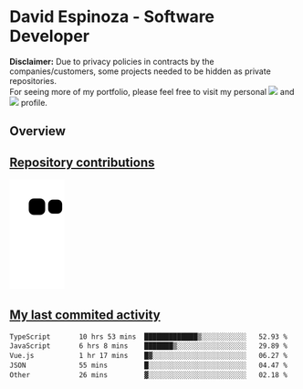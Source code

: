 # David Espinoza - Software Developer
<div id="links">
  <p>
    <strong>Disclaimer:</strong> Due to privacy policies in contracts by the companies/customers, some projects needed to be hidden as private repositories. <br />
For seeing more of my portfolio, please feel free to visit my personal <a href="https://davidespinoza.dev" target="_blank"><img src="https://img.shields.io/badge/website-000000?style=for-the-badge&logo=About.me&logoColor=white" target="_blank"></a> and <a href="https://www.linkedin.com/in/despinozap" target="_blank"><img src="https://img.shields.io/badge/LinkedIn-0077B5?style=for-the-badge&logo=linkedin&logoColor=white" target="_blank"></a> profile.
  </p>
</div>

## Overview

<div id="stats">
  <a href="https://github.com/despinozap">
  <!--
    <img height="180em" style="margin: 0em 10em;" src="https://github-readme-stats.vercel.app/api?username=despinozap&show_icons=true&include_all_commits=true&count_private=true&theme=default"/>
    <img height="180em" style="margin: 0em 10em;" src="https://github-readme-stats.vercel.app/api/top-langs/?username=despinozap&layout=compact&langs_count=7&theme=default"/>
  -->
</div>
 
## Repository contributions
<div id="snake"> 

  ![Snake animation](https://github.com/despinozap/despinozap/blob/output/github-contribution-grid-snake.svg)
</div>

## My last commited activity
<!--START_SECTION:waka-->

```txt
TypeScript       10 hrs 53 mins  █████████████▒░░░░░░░░░░░   52.93 %
JavaScript       6 hrs 8 mins    ███████▒░░░░░░░░░░░░░░░░░   29.89 %
Vue.js           1 hr 17 mins    █▓░░░░░░░░░░░░░░░░░░░░░░░   06.27 %
JSON             55 mins         █░░░░░░░░░░░░░░░░░░░░░░░░   04.47 %
Other            26 mins         ▓░░░░░░░░░░░░░░░░░░░░░░░░   02.18 %
```

<!--END_SECTION:waka-->
